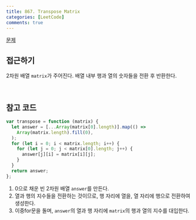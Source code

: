```yaml
---
title: 867. Transpose Matrix
categories: [LeetCode]
comments: true
---
```


[문제](https://leetcode.com/problems/transpose-matrix/)

## 접근하기

2차원 배열 `matrix`가 주어진다. 배열 내부 행과 열의 숫자들을 전환 후 반환한다.

<br>

## 참고 코드

```js
var transpose = function (matrix) {
  let answer = [...Array(matrix[0].length)].map(() =>
    Array(matrix.length).fill(0),
  );
  for (let i = 0; i < matrix.length; i++) {
    for (let j = 0; j < matrix[0].length; j++) {
      answer[j][i] = matrix[i][j];
    }
  }
  return answer;
};
```

1. 0으로 채운 빈 2차원 배열 `answer`를 만든다.
2. 열과 행의 지수들을 전환하는 것이므로, 행 자리에 열을, 열 자리에 행으로 전환하여 생성한다.
3. 이중for문을 돌며, `answer`의 열과 행 자리에 `matrix`의 행과 열의 지수를 대입한다.
